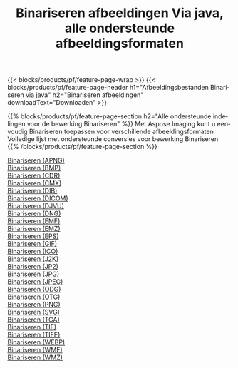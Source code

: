 ﻿---
title: Binariseren afbeeldingen Via java, alle ondersteunde afbeeldingsformaten 
weight: 3920
url: /nl/java/binarize 
lang: nl
langdirlevel: 2
locales: zh-hans,ja,it,ru,de,es,fr,nl,id,lt,pl,pt,vi,tr,ko,zh-hant,ar,hi,th,sv,cs,uk,he
description: Met behulp van Aspose.Imaging kunt u eenvoudig Binariseren afbeeldingen maken via java
---

{{< blocks/products/pf/feature-page-wrap >}}
{{< blocks/products/pf/feature-page-header h1="Afbeeldingsbestanden Binariseren via java" h2="Binariseren afbeeldingen" downloadText="Downloaden" >}}


{{% blocks/products/pf/feature-page-section  h2="Alle ondersteunde indelingen voor de bewerking Binariseren" %}}
Met Aspose.Imaging kunt u eenvoudig Binariseren toepassen voor verschillende afbeeldingsformaten
<br/>
Volledige lijst met ondersteunde conversies voor bewerking Binariseren:
{{% /blocks/products/pf/feature-page-section %}}
<div class="container-fluid productfamilypage bg-gray">
    <div class="convertypes bg-gray agp-content section">
        <div class="container">
		<div class="row other-converters">
		    <div class='col-md-2 other-converter remove-lp remove-rp'><a href="/imaging/nl/java/binarize/apng" >Binariseren (APNG)</a></div><div class='col-md-2 other-converter remove-lp remove-rp'><a href="/imaging/nl/java/binarize/bmp" >Binariseren (BMP)</a></div><div class='col-md-2 other-converter remove-lp remove-rp'><a href="/imaging/nl/java/binarize/cdr" >Binariseren (CDR)</a></div><div class='col-md-2 other-converter remove-lp remove-rp'><a href="/imaging/nl/java/binarize/cmx" >Binariseren (CMX)</a></div><div class='col-md-2 other-converter remove-lp remove-rp'><a href="/imaging/nl/java/binarize/dib" >Binariseren (DIB)</a></div><div class='col-md-2 other-converter remove-lp remove-rp'><a href="/imaging/nl/java/binarize/dicom" >Binariseren (DICOM)</a></div><div class='col-md-2 other-converter remove-lp remove-rp'><a href="/imaging/nl/java/binarize/djvu" >Binariseren (DJVU)</a></div><div class='col-md-2 other-converter remove-lp remove-rp'><a href="/imaging/nl/java/binarize/dng" >Binariseren (DNG)</a></div><div class='col-md-2 other-converter remove-lp remove-rp'><a href="/imaging/nl/java/binarize/emf" >Binariseren (EMF)</a></div><div class='col-md-2 other-converter remove-lp remove-rp'><a href="/imaging/nl/java/binarize/emz" >Binariseren (EMZ)</a></div><div class='col-md-2 other-converter remove-lp remove-rp'><a href="/imaging/nl/java/binarize/eps" >Binariseren (EPS)</a></div><div class='col-md-2 other-converter remove-lp remove-rp'><a href="/imaging/nl/java/binarize/gif" >Binariseren (GIF)</a></div><div class='col-md-2 other-converter remove-lp remove-rp'><a href="/imaging/nl/java/binarize/ico" >Binariseren (ICO)</a></div><div class='col-md-2 other-converter remove-lp remove-rp'><a href="/imaging/nl/java/binarize/j2k" >Binariseren (J2K)</a></div><div class='col-md-2 other-converter remove-lp remove-rp'><a href="/imaging/nl/java/binarize/jp2" >Binariseren (JP2)</a></div><div class='col-md-2 other-converter remove-lp remove-rp'><a href="/imaging/nl/java/binarize/jpg" >Binariseren (JPG)</a></div><div class='col-md-2 other-converter remove-lp remove-rp'><a href="/imaging/nl/java/binarize/jpeg" >Binariseren (JPEG)</a></div><div class='col-md-2 other-converter remove-lp remove-rp'><a href="/imaging/nl/java/binarize/odg" >Binariseren (ODG)</a></div><div class='col-md-2 other-converter remove-lp remove-rp'><a href="/imaging/nl/java/binarize/otg" >Binariseren (OTG)</a></div><div class='col-md-2 other-converter remove-lp remove-rp'><a href="/imaging/nl/java/binarize/png" >Binariseren (PNG)</a></div><div class='col-md-2 other-converter remove-lp remove-rp'><a href="/imaging/nl/java/binarize/svg" >Binariseren (SVG)</a></div><div class='col-md-2 other-converter remove-lp remove-rp'><a href="/imaging/nl/java/binarize/tga" >Binariseren (TGA)</a></div><div class='col-md-2 other-converter remove-lp remove-rp'><a href="/imaging/nl/java/binarize/tif" >Binariseren (TIF)</a></div><div class='col-md-2 other-converter remove-lp remove-rp'><a href="/imaging/nl/java/binarize/tiff" >Binariseren (TIFF)</a></div><div class='col-md-2 other-converter remove-lp remove-rp'><a href="/imaging/nl/java/binarize/webp" >Binariseren (WEBP)</a></div><div class='col-md-2 other-converter remove-lp remove-rp'><a href="/imaging/nl/java/binarize/wmf" >Binariseren (WMF)</a></div><div class='col-md-2 other-converter remove-lp remove-rp'><a href="/imaging/nl/java/binarize/wmz" >Binariseren (WMZ)</a></div>
                </div>
        </div>
    </div>
</div>
<br/>
